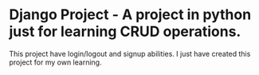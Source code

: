 # Django Project - A project in python just for learning CRUD operations.
This project have login/logout and signup abilities. I just have created this project for my own learning.
